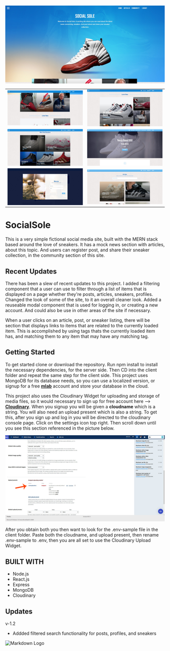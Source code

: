 ![Markdown Logo](/githubphotos/landing-heading.jpg)

<!-- Tables -->
|      |         |
| -------- | -------------- |
| ![Markdown Logo](/githubphotos/featured-articles.jpg)| ![Markdown Logo](/githubphotos/latest-news.jpg)|
| ![Markdown Logo](/githubphotos/mostliked.jpg)| ![Markdown Logo](/githubphotos/sneaker-detail-yeezy.jpg)|
| [![](/githubphotos/login.jpg)](https://www.youtube.com/watch?v=Yop42FM6XA8)| ![Markdown Logo](/githubphotos/articles.jpg)|



# SocialSole

This is a very simple fictional social media site, built with the MERN stack based around the love of sneakers. It has a mock news section with articles, about this topic. And users can register post, and share their sneaker collection, in the community section of this site. 

## Recent Updates

There has been a slew of recent updates to this project. I added a filtering component that a user can use to filter through a list of items that is displayed on a page whether they're posts, articles, sneakers, profiles. Changed the look of some of the site, to it an overall cleaner look. Added a reuseable modal component that is used for logging in, or creating a new account. And could also be use in other areas of the site if necessary.

When a user clicks on an article, post, or sneaker listing, there will be section that displays links to items that are related to the currently loaded item. This is accomplished by using tags thats the currently loaded item has, and matching them to any item that may have any matching tag.

## Getting Started

To get started clone or download the repository. Run npm install to install the necessary dependencies, for the server side. Then CD into the client folder and repeat the same step for the client side. This project uses MongoDB for its database needs, so you can use a localized version, or signup for a free **[mlab](https://mlab.com/ "mlab")** account and store your database in the cloud. 

This project also uses the Cloudinary Widget for uploading and storage of media files, so it would necessary to sign up for free account here --> **[Cloudinary](https://cloudinary.com/users/register/free/ "Cloudinary")**. When you signup you will be given a **cloudname** which is a string. You will also need an upload present which is also a string. To get this, after you sign up and log in you will be directed to the cloudinary console page. Click on the settings icon top right. Then scroll down until you see this section referenced in the picture
below.

![alt text](/githubphotos/cloudinary-console.jpg)

After you obtain both you then want to look for the .env-sample file in the client folder. Paste both the cloudname, and upload present, then rename .env-sample to .env, then you are all set to use the Cloudinary Upload Widget.

## BUILT WITH
* Node.js
* React.js
* Express
* MongoDB
* Cloudinary

## Updates
  v-1.2
* Addded filtered search functionality for posts, profiles, and sneakers

![Markdown Logo](https://res.cloudinary.com/dwgjvssdt/image/upload/v1555621520/filter.gif)